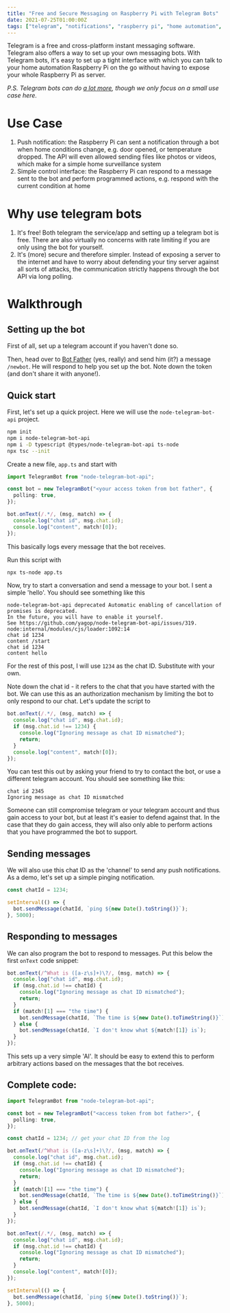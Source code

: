 ```yaml
---
title: "Free and Secure Messaging on Raspberry Pi with Telegram Bots"
date: 2021-07-25T01:00:00Z
tags: ["telegram", "notifications", "raspberry pi", "home automation", "nodejs"]
---
```


Telegram is a free and cross-platform instant messaging software. Telegram also
offers a way to set up your own messaging bots. With Telegram bots, it's easy
to set up a tight interface with which you can talk to your home automation Raspberry Pi
on the go without having to expose your whole Raspberry Pi as server.

<em>P.S. Telegram bots can do [a lot more](https://core.telegram.org/bots/), though we only
focus on a small use case here.</em>

# Use Case

1. Push notification: the Raspberry Pi can sent a notification through a bot when home
   conditions change, e.g. door opened, or temperature dropped. The API will even allowed
   sending files like photos or videos, which make for a simple home surveillance system
2. Simple control interface: the Raspberry Pi can respond to a message sent to the bot
   and perform programmed actions, e.g. respond with the current condition at home

# Why use telegram bots

1. It's free! Both telegram the service/app and setting up a telegram bot is free. There are
   also virtually no concerns with rate limiting if you are only using the bot for yourself.
2. It's (more) secure and therefore simpler. Instead of exposing a server to the internet and
   have to worry about defending your tiny server against all sorts of attacks, the
   communication strictly happens through the bot API via long polling.

# Walkthrough

## Setting up the bot

First of all, set up a telegram account if you haven't done so.

Then, head over to [Bot Father](https://t.me/botfather) (yes, really) and send him (it?) a message
`/newbot`. He will respond to help you set up the bot. Note down the token (and don't share it with
anyone!).

## Quick start

First, let's set up a quick project. Here we will use the `node-telegram-bot-api` project.

```bash
npm init
npm i node-telegram-bot-api
npm i -D typescript @types/node-telegram-bot-api ts-node
npx tsc --init
```

Create a new file, `app.ts` and start with

```typescript
import TelegramBot from "node-telegram-bot-api";

const bot = new TelegramBot("<your access token from bot father", {
  polling: true,
});

bot.onText(/.*/, (msg, match) => {
  console.log("chat id", msg.chat.id);
  console.log("content", match![0]);
});
```

This basically logs every message that the bot receives.

Run this script with

```bash
npx ts-node app.ts
```

Now, try to start a conversation and send a message to your bot. I sent a simple 'hello'.
You should see something like this

```
node-telegram-bot-api deprecated Automatic enabling of cancellation of promises is deprecated.
In the future, you will have to enable it yourself.
See https://github.com/yagop/node-telegram-bot-api/issues/319. node:internal/modules/cjs/loader:1092:14
chat id 1234
content /start
chat id 1234
content hello
```

For the rest of this post, I will use `1234` as the chat ID. Substitute with your own.

Note down the chat id - it refers to the chat that you have started with the bot. We can use this as
an authorization mechanism by limiting the bot to only respond to our chat. Let's update
the script to

```typescript
bot.onText(/.*/, (msg, match) => {
  console.log("chat id", msg.chat.id);
  if (msg.chat.id !== 1234) {
    console.log("Ignoring message as chat ID mismatched");
    return;
  }
  console.log("content", match![0]);
});
```

You can test this out by asking your friend to try to contact the bot, or use a different telegram account.
You should see something like this:

```
chat id 2345
Ignoring message as chat ID mismatched
```

Someone can still compromise telegram or your telegram account and thus gain access to your bot, but at least
it's easier to defend against that. In the case that they do gain access, they will also only able to perform
actions that you have programmed the bot to support.

## Sending messages

We will also use this chat ID as the 'channel' to send any push notifications. As a demo, let's set up a simple
pinging notification.

```typescript
const chatId = 1234;

setInterval(() => {
  bot.sendMessage(chatId, `ping ${new Date().toString()}`);
}, 5000);
```

## Responding to messages

We can also program the bot to respond to messages. Put this below the first `onText` code snippet:

```typescript
bot.onText(/^What is ([a-z\s]+)\?/, (msg, match) => {
  console.log("chat id", msg.chat.id);
  if (msg.chat.id !== chatId) {
    console.log("Ignoring message as chat ID mismatched");
    return;
  }
  if (match![1] === "the time") {
    bot.sendMessage(chatId, `The time is ${new Date().toTimeString()}`);
  } else {
    bot.sendMessage(chatId, `I don't know what ${match![1]} is`);
  }
});
```

This sets up a very simple 'AI'. It should be easy to extend this to perform arbitrary actions
based on the messages that the bot receives.

## Complete code:

```typescript
import TelegramBot from "node-telegram-bot-api";

const bot = new TelegramBot("<access token from bot father>", {
  polling: true,
});

const chatId = 1234; // get your chat ID from the log

bot.onText(/^What is ([a-z\s]+)\?/, (msg, match) => {
  console.log("chat id", msg.chat.id);
  if (msg.chat.id !== chatId) {
    console.log("Ignoring message as chat ID mismatched");
    return;
  }
  if (match![1] === "the time") {
    bot.sendMessage(chatId, `The time is ${new Date().toTimeString()}`);
  } else {
    bot.sendMessage(chatId, `I don't know what ${match![1]} is`);
  }
});

bot.onText(/.*/, (msg, match) => {
  console.log("chat id", msg.chat.id);
  if (msg.chat.id !== chatId) {
    console.log("Ignoring message as chat ID mismatched");
    return;
  }
  console.log("content", match![0]);
});

setInterval(() => {
  bot.sendMessage(chatId, `ping ${new Date().toString()}`);
}, 5000);
```
